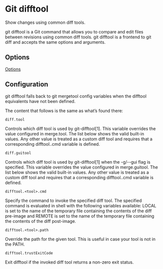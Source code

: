 # Git difftool

Show changes using common diff tools.

git difftool is a Git command that allows you to compare and edit files between revisions using common diff tools. git difftool is a frontend to git diff and accepts the same options and arguments.

## Options

[Options](https://git-scm.com/docs/git-difftool#_options)

## Configuration

git difftool falls back to git mergetool config variables when the difftool equivalents have not been defined.

The content that follows is the same as what’s found there:

```
diff.tool
```

Controls which diff tool is used by git-difftool[1]. This variable overrides the value configured in merge.tool. The list below shows the valid built-in values. Any other value is treated as a custom diff tool and requires that a corresponding difftool.<tool>.cmd variable is defined.

```
diff.guitool
```

Controls which diff tool is used by git-difftool[1] when the -g/--gui flag is specified. This variable overrides the value configured in merge.guitool. The list below shows the valid built-in values. Any other value is treated as a custom diff tool and requires that a corresponding difftool.<guitool>.cmd variable is defined.

```
difftool.<tool>.cmd
```

Specify the command to invoke the specified diff tool. The specified command is evaluated in shell with the following variables available: LOCAL is set to the name of the temporary file containing the contents of the diff pre-image and REMOTE is set to the name of the temporary file containing the contents of the diff post-image.

```
difftool.<tool>.path
```

Override the path for the given tool. This is useful in case your tool is not in the PATH.

```
difftool.trustExitCode
```

Exit difftool if the invoked diff tool returns a non-zero exit status.
